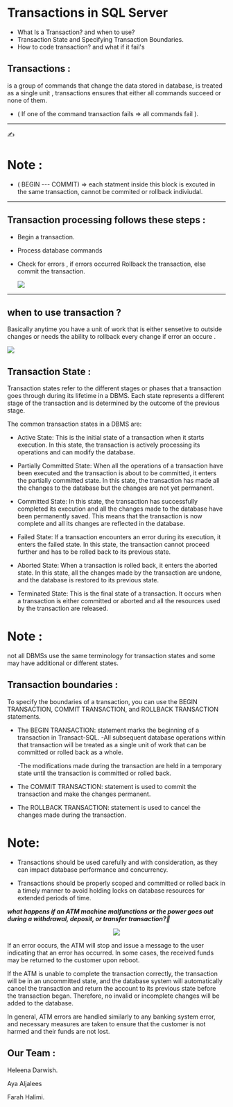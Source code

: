 # Transactions in SQL Server
- What Is a Transaction? and when to use?
- Transaction State and Specifying Transaction Boundaries.
- How to code transaction? and what if it fail's



## Transactions : 

is a group of commands that change the data stored in database, is treated as a single unit ,  transactions ensures that either all commands succeed or none of them. 
- ( If one of the command transaction fails => all commands fail ).

---

✍️ 
# Note : 

- ( BEGIN --- COMMIT) => each statment inside this block is excuted in the same transaction, cannot be commited or rollback indiviudal.

---

## Transaction processing  follows these steps : 

- Begin a transaction.
- Process database commands
- Check for errors , if errors occurred Rollback the transaction, else commit the transaction.

  <img src="https://storage.googleapis.com/algodailyrandomassets/curriculum/databases/Transactions%20in%20SQL/intro.png">


---

## when to use transaction ?

Basically anytime you have a unit of work that is either sensetive to outside changes or needs the ability to rollback every change if  error an occure .


 <img src ="https://sqlmct.com/wp-content/uploads/2019/05/Begin_Commit-766x437.png">


 ## Transaction State :

Transaction states refer to the different stages or phases that a transaction goes through during its lifetime in a DBMS. Each state represents a different stage of the transaction and is determined by the outcome of the previous stage.

The common transaction states in a DBMS are:

- Active State: This is the initial state of a transaction when it starts execution. In this state, the transaction is actively processing its operations and can modify the database.

- Partially Committed State: When all the operations of a transaction have been executed and the transaction is about to be committed, it enters the partially committed state. In this state, the transaction has made all the changes to the database but the changes are not yet permanent.

- Committed State: In this state, the transaction has successfully completed its execution and all the changes made to the database have been permanently saved. This means that the transaction is now complete and all its changes are reflected in the database.

- Failed State: If a transaction encounters an error during its execution, it enters the failed state. In this state, the transaction cannot proceed further and has to be rolled back to its previous state.

- Aborted State: When a transaction is rolled back, it enters the aborted state. In this state, all the changes made by the transaction are undone, and the database is restored to its previous state.

- Terminated State: This is the final state of a transaction. It occurs when a transaction is either committed or aborted and all the resources used by the transaction are released.

# Note :
 not all DBMSs use the same terminology for transaction states and some may have additional or different states. 

## Transaction boundaries :
 To specify the boundaries of a transaction, you can use the BEGIN TRANSACTION, COMMIT TRANSACTION, and ROLLBACK TRANSACTION statements.
 
 * The BEGIN TRANSACTION: statement marks the beginning of a transaction in Transact-SQL.
   -All subsequent database operations within that transaction will be treated as a single unit of   work that can be committed or rolled back as a whole.
 
   -The modifications made during the transaction are held in a temporary state until the transaction is committed or rolled back.

 * The COMMIT TRANSACTION: statement is used to commit the transaction and make the changes permanent. 

 * The ROLLBACK TRANSACTION: statement is used to cancel the changes made during the transaction.

# Note:
 - Transactions should be used carefully and with consideration, as they can impact database performance and concurrency.

 - Transactions should be properly scoped and committed or rolled back in a timely manner to avoid holding locks on database resources for extended periods of time.

***what happens if an ATM machine malfunctions or the power goes out during a withdrawal, deposit, or transfer transaction?🤔***

<div style="display:flex; justify-content:center;">
  <img src="https://media.istockphoto.com/id/1281693485/photo/person-entering-pin-code-using-atm-bank-machine-to-withdraw-money-close-up.jpg?s=612x612&w=0&k=20&c=wnB7jVQ1D5cgPIV2nu8E61O1rBBCWJCaxSf5vlSzqpY=" />
</div>


If an error occurs, the ATM will stop and issue a message to the user indicating that an error has occurred. In some cases, the received funds may be returned to the customer upon reboot.

If the ATM is unable to complete the transaction correctly, the transaction will be in an uncommitted state, and the database system will automatically cancel the transaction and return the account to its previous state before the transaction began. Therefore, no invalid or incomplete changes will be added to the database.

In general, ATM errors are handled similarly to any banking system error, and necessary measures are taken to ensure that the customer is not harmed and their funds are not lost.


## Our Team :
Heleena Darwish.

Aya Aljalees

Farah Halimi.

